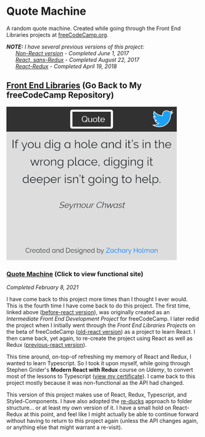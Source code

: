 # Quote Machine

A random quote machine. Created while going through the Front End Libraries projects at [freeCodeCamp.org](https://www.freecodecamp.org/).

_**NOTE:** I have several previous versions of this project:_  
&nbsp;&nbsp;&nbsp;&nbsp;&nbsp;&nbsp;_[Non-React version](https://github.com/Squibs/quote-machine/tree/before-react) - Completed June 1, 2017_  
&nbsp;&nbsp;&nbsp;&nbsp;&nbsp;&nbsp;_[React, sans-Redux](https://github.com/Squibs/quote-machine/tree/old-react) - Completed August 22, 2017_  
&nbsp;&nbsp;&nbsp;&nbsp;&nbsp;&nbsp;_[React-Redux](https://github.com/Squibs/quote-machine/tree/previous-react) - Completed April 19, 2018_

## [Front End Libraries](https://github.com/Squibs/freeCodeCamp/blob/master/3.%20Front%20End%20Libraries/7.%20Front%20End%20Libraries%20Projects.md#front-end-libraries-projects) (Go Back to My freeCodeCamp Repository)

<img src="./screenshot-quote-machine.png" target="_blank" alt="Screenshot of my quote machine react project." width="auto" height="400" />

### [Quote Machine](https://squibs.github.io/quote-machine/) (Click to view functional site)

_Completed February 8, 2021_

I have come back to this project more times than I thought I ever would. This is the fourth time I have come back to do this project. The first time, linked above ([before-react version](https://github.com/Squibs/quote-machine/tree/before-react)), was originally created as an _Intermediate Front End Development Project_ for freeCodeCamp. I later redid the project when I initially went through the _Front End Libraries Projects_ on the beta of freeCodeCamp ([old-react version](https://github.com/Squibs/quote-machine/tree/old-react)) as a project to learn React. I then came back, yet again, to re-create the project using React as well as Redux ([previous-react version](https://github.com/Squibs/quote-machine/tree/previous-react)).

This time around, on-top-of refreshing my memory of React and Redux, I wanted to learn Typescript. So I took it upon myself, while going through Stephen Grider's **Modern React with Redux** course on _Udemy_, to convert most of the lessons to Typescript ([view my certificate](https://github.com/Squibs/freeCodeCamp/tree/master/Images/certificates#udemy---modern-react-with-redux-by-stephen-grider---certification)). I came back to this project mostly because it was non-functional as the API had changed.

This version of this project makes use of React, Redux, Typescript, and Styled-Components. I have also adopted the [re-ducks](https://github.com/alexnm/re-ducks) approach to folder structure... or at least my own version of it. I have a small hold on React-Redux at this point, and feel like I might actually be able to continue forward without having to return to this project again (unless the API changes again, or anything else that might warrant a re-visit).
